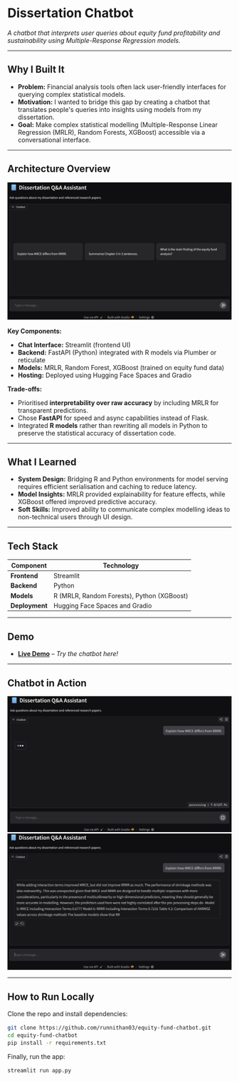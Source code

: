 # Dissertation Chatbot

*A chatbot that interprets user queries about equity fund profitability and sustainability using Multiple-Response Regression models.*

---

## **Why I Built It**
- **Problem:** Financial analysis tools often lack user-friendly interfaces for querying complex statistical models.  
- **Motivation:** I wanted to bridge this gap by creating a chatbot that translates people's queries into insights using models from my dissertation.  
- **Goal:** Make complex statistical modelling (Multiple-Response Linear Regression (MRLR), Random Forests, XGBoost) accessible via a conversational interface.

---

## **Architecture Overview**
![Architecture Diagram](images/architecture.png)  

**Key Components:**
- **Chat Interface:** Streamlit (frontend UI)  
- **Backend:** FastAPI (Python) integrated with R models via Plumber or reticulate  
- **Models:** MRLR, Random Forest, XGBoost (trained on equity fund data)  
- **Hosting:** Deployed using Hugging Face Spaces and Gradio 

**Trade-offs:**
- Prioritised **interpretability over raw accuracy** by including MRLR for transparent predictions.
- Chose **FastAPI** for speed and async capabilities instead of Flask.
- Integrated **R models** rather than rewriting all models in Python to preserve the statistical accuracy of dissertation code.

---

## **What I Learned**
- **System Design:** Bridging R and Python environments for model serving requires efficient serialisation and caching to reduce latency.
- **Model Insights:** MRLR provided explainability for feature effects, while XGBoost offered improved predictive accuracy.
- **Soft Skills:** Improved ability to communicate complex modelling ideas to non-technical users through UI design.

---

## **Tech Stack**
| Component  | Technology |
|------------|------------|
| **Frontend**   | Streamlit |
| **Backend**    | Python |
| **Models**     | R (MRLR, Random Forests), Python (XGBoost) |
| **Deployment** | Hugging Face Spaces and Gradio |

---

## **Demo**
- **[Live Demo]([https://huggingface.co/spaces/runnithan03/dissertation-chatbot])** – *Try the chatbot here!*  

---

## **Chatbot in Action** 
![Chatbot Screenshot](images/intermediate.png)  
![Chatbot Outputs](images/model-output.png)  

---

## **How to Run Locally**
Clone the repo and install dependencies:
```bash
git clone https://github.com/runnithan03/equity-fund-chatbot.git
cd equity-fund-chatbot
pip install -r requirements.txt
```

Finally, run the app:
```bash
streamlit run app.py
```
